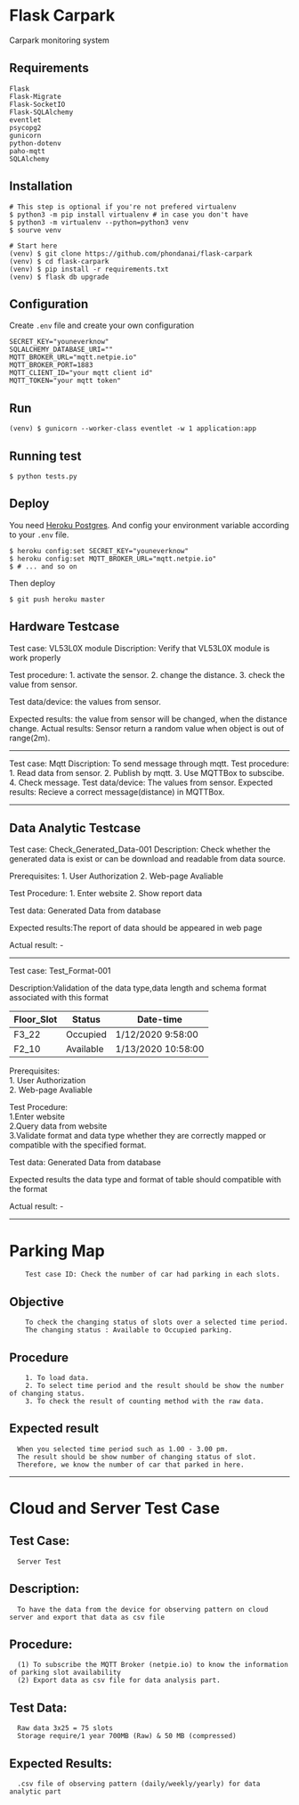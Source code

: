 # Flask Carpark

Carpark monitoring system

## Requirements
```
Flask
Flask-Migrate
Flask-SocketIO
Flask-SQLAlchemy
eventlet
psycopg2
gunicorn
python-dotenv
paho-mqtt
SQLAlchemy
```

## Installation

```
# This step is optional if you're not prefered virtualenv
$ python3 -m pip install virtualenv # in case you don't have
$ python3 -m virtualenv --python=python3 venv
$ sourve venv

# Start here
(venv) $ git clone https://github.com/phondanai/flask-carpark
(venv) $ cd flask-carpark
(venv) $ pip install -r requirements.txt
(venv) $ flask db upgrade
```

## Configuration
Create `.env` file and create your own configuration
```
SECRET_KEY="youneverknow"
SQLALCHEMY_DATABASE_URI=""
MQTT_BROKER_URL="mqtt.netpie.io"
MQTT_BROKER_PORT=1883
MQTT_CLIENT_ID="your mqtt client id"
MQTT_TOKEN="your mqtt token"
```

## Run
```
(venv) $ gunicorn --worker-class eventlet -w 1 application:app
```

## Running test
```
$ python tests.py
```

## Deploy
You need [Heroku Postgres](https://elements.heroku.com/addons/heroku-postgresql).
And config your environment variable according to your `.env` file.
```
$ heroku config:set SECRET_KEY="youneverknow"
$ heroku config:set MQTT_BROKER_URL="mqtt.netpie.io"
$ # ... and so on
```

Then deploy
```
$ git push heroku master
```
## Hardware Testcase

Test case: VL53L0X module
Discription: Verify that VL53L0X module is work properly

Test procedure:	
      1. activate the sensor.
	2. change the distance.
	3. check the value from sensor.
      
Test data/device: the values from sensor.
      
Expected results: the value from sensor will be changed, when the distance change. 
Actual results: Sensor return a random value when object is out of range(2m).
*************************************************************************************************************
Test case: Mqtt
Discription: To send message through mqtt. 
Test procedure:	1. Read data from sensor.
		2. Publish by mqtt.
		3. Use MQTTBox to subscibe.
		4. Check message.
Test data/device: The values from sensor.
Expected results: Recieve a correct message(distance) in MQTTBox.


**************************************************************************************************************
## Data Analytic Testcase

Test case: Check_Generated_Data-001
Description: Check whether the generated data is exist or can be download and readable from data source. 

Prerequisites: 
      1. User Authorization
      2. Web-page Avaliable 

Test Procedure:
      1. Enter website 
      2. Show report data

Test data: Generated Data from database 

Expected results:The report of data should be appeared in web page 

Actual result: -

**************************************************************************************************************

Test case: Test_Format-001 <br/>

Description:Validation of the data type,data length and schema format associated with this format<br/>
                
Floor_Slot |	Status   |	 Date-time    
-----------|---------------|----------------------------
F3_22	     |   Occupied	   |  1/12/2020 9:58:00
F2_10	     |   Available   |	1/13/2020 10:58:00
  
Prerequisites:<br/>
        1. User Authorization<br/>
        2. Web-page Avaliable<br/>

Test Procedure:<br/>
        1.Enter website<br/>
        2.Query data from website<br/>
        3.Validate format and data type whether they are correctly mapped or compatible with the specified format.<br/>

Test data: Generated Data from database <br/>

Expected results the data type and format of table should compatible with the format <br/>

Actual result: -

*************************************************************************************************************
# Parking Map
```
    Test case ID: Check the number of car had parking in each slots.
```
## Objective 
```
    To check the changing status of slots over a selected time period.
    The changing status : Available to Occupied parking.
```
## Procedure
```
    1. To load data.
    2. To select time period and the result should be show the number of changing status. 
    3. To check the result of counting method with the raw data. 
```
## Expected result
```
  When you selected time period such as 1.00 - 3.00 pm. 
  The result should be show number of changing status of slot.
  Therefore, we know the number of car that parked in here.
```
*************************************************************************************************************

# Cloud and Server Test Case

## Test Case: 
      Server Test

## Description: 
      To have the data from the device for observing pattern on cloud server and export that data as csv file

## Procedure: 
      (1) To subscribe the MQTT Broker (netpie.io) to know the information of parking slot availability 
      (2) Export data as csv file for data analysis part.

 ## Test Data: 
      Raw data 3x25 = 75 slots
      Storage require/1 year 700MB (Raw) & 50 MB (compressed)

 ## Expected Results:
      .csv file of observing pattern (daily/weekly/yearly) for data analytic part
